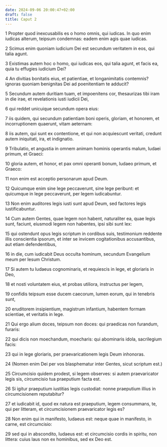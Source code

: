 ```yaml
---
date: 2024-09-06 20:00:47+02:00
draft: false
title: Caput 2
---
```





1 Propter quod inexcusabilis es o homo omnis, qui iudicas. In quo enim iudicas alterum, teipsum condemnas: eadem enim agis quae iudicas.

2 Scimus enim quoniam iudicium Dei est secundum veritatem in eos, qui talia agunt.

3 Existimas autem hoc o homo, qui iudicas eos, qui talia agunt, et facis ea, quia tu effugies iudicium Dei?

4 An divitias bonitatis eius, et patientiae, et longanimitatis contemnis? ignoras quoniam benignitas Dei ad poenitentiam te adducit?

5 Secundum autem duritiam tuam, et impoenitens cor, thesaurizas tibi iram in die irae, et revelationis iusti iudicii Dei,

6 qui reddet unicuique secundum opera eius:

7 iis quidem, qui secundum patientiam boni operis, gloriam, et honorem, et incorruptionem quaerunt, vitam aeternam:

8 iis autem, qui sunt ex contentione, et qui non acquiescunt veritati, credunt autem iniquitati, ira, et indignatio.

9 Tribulatio, et angustia in omnem animam hominis operantis malum, Iudaei primum, et Graeci:

10 gloria autem, et honor, et pax omni operanti bonum, Iudaeo primum, et Graeco:

11 non enim est acceptio personarum apud Deum.

12 Quicumque enim sine lege peccaverunt, sine lege peribunt: et quicumque in lege peccaverunt, per legem iudicabuntur.

13 Non enim auditores legis iusti sunt apud Deum, sed factores legis iustificabuntur.

14 Cum autem Gentes, quae legem non habent, naturaliter ea, quae legis sunt, faciunt, eiusmodi legem non habentes, ipsi sibi sunt lex:

15 qui ostendunt opus legis scriptum in cordibus suis, testimonium reddente illis conscientia ipsorum, et inter se invicem cogitationibus accusantibus, aut etiam defendentibus,

16 in die, cum iudicabit Deus occulta hominum, secundum Evangelium meum per Iesum Christum.

17 Si autem tu Iudaeus cognominaris, et requiescis in lege, et gloriaris in Deo,

18 et nosti voluntatem eius, et probas utiliora, instructus per legem,

19 confidis teipsum esse ducem caecorum, lumen eorum, qui in tenebris sunt,

20 eruditorem insipientium, magistrum infantium, habentem formam scientiae, et veritatis in lege.

21 Qui ergo alium doces, teipsum non doces: qui praedicas non furandum, furaris:

22 qui dicis non moechandum, moecharis: qui abominaris idola, sacrilegium facis:

23 qui in lege gloriaris, per praevaricationem legis Deum inhonoras.

24 (Nomen enim Dei per vos blasphematur inter Gentes, sicut scriptum est.)

25 Circumcisio quidem prodest, si legem observes: si autem praevaricator legis sis, circumcisio tua praeputium facta est.

26 Si igitur praeputium iustitias legis custodiat: nonne praeputium illius in circumcisionem reputabitur?

27 et iudicabit id, quod ex natura est praeputium, legem consummans, te, qui per litteram, et circumcisionem praevaricator legis es?

28 Non enim qui in manifesto, Iudaeus est: neque quae in manifesto, in carne, est circumcisio:

29 sed qui in abscondito, Iudaeus est: et circumcisio cordis in spiritu, non littera: cuius laus non ex hominibus, sed ex Deo est.

